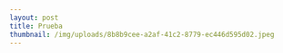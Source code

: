 ```yaml
---
layout: post
title: Prueba
thumbnail: /img/uploads/8b8b9cee-a2af-41c2-8779-ec446d595d02.jpeg
---
```


